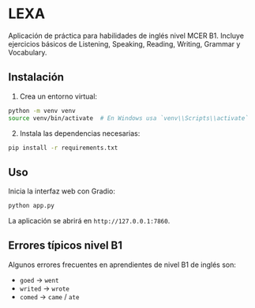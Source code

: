 # LEXA

Aplicación de práctica para habilidades de inglés nivel MCER B1. Incluye ejercicios básicos de Listening, Speaking, Reading, Writing, Grammar y Vocabulary.

## Instalación

1. Crea un entorno virtual:

```bash
python -m venv venv
source venv/bin/activate  # En Windows usa `venv\\Scripts\\activate`
```

2. Instala las dependencias necesarias:

```bash
pip install -r requirements.txt
```

## Uso

Inicia la interfaz web con Gradio:

```bash
python app.py
```

La aplicación se abrirá en `http://127.0.0.1:7860`.

## Errores típicos nivel B1

Algunos errores frecuentes en aprendientes de nivel B1 de inglés son:

- `goed` → `went`
- `writed` → `wrote`
- `comed` → `came` / `ate`
